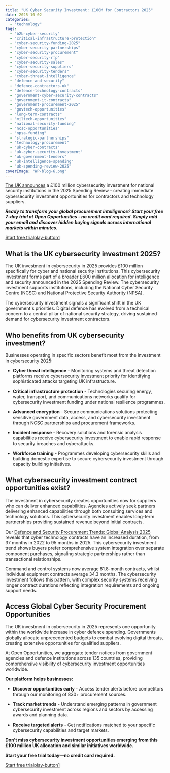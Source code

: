 ```yaml
---
title: "UK Cyber Security Investment: £100M for Contractors 2025"
date: 2025-10-02
categories: 
  - "technology"
tags: 
  - "b2b-cyber-security"
  - "critical-infrastructure-protection"
  - "cyber-security-funding-2025"
  - "cyber-security-partnerships"
  - "cyber-security-procurement"
  - "cyber-security-rfp"
  - "cyber-security-sales"
  - "cyber-security-suppliers"
  - "cyber-security-tenders"
  - "cyber-threat-intelligence"
  - "defence-and-security"
  - "defence-contractors-uk"
  - "defence-technology-contracts"
  - "government-cyber-security-contracts"
  - "government-it-contracts"
  - "government-procurement-2025"
  - "govtech-opportunities"
  - "long-term-contracts"
  - "miltech-opportunities"
  - "national-security-funding"
  - "ncsc-opportunities"
  - "npsa-funding"
  - "strategic-partnerships"
  - "technology-procurement"
  - "uk-cyber-contracts"
  - "uk-cyber-security-investment"
  - "uk-government-tenders"
  - "uk-intelligence-spending"
  - "uk-spending-review-2025"
coverImage: "WP-blog-6.png"
---
```


[The UK announces](https://ukc3.co.uk/spending-review-2025-a-strong-signal-for-cyber-innovation/) a £100 million cybersecurity investment for national security institutions in the 2025 Spending Review - creating immediate cybersecurity investment opportunities for contractors and technology suppliers.

_**_Ready to transform your global procurement intelligence? Start your free 7-day trial at Open Opportunities - no credit card required. Simply add your email and discover hidden buying signals across international markets within minutes._**_

[Start free trialplay-button1](https://app.openopps.com/onboarding?source=blog)

## What is the UK cybersecurity investment 2025?

The UK investment in cybersecurity in 2025 provides £100 million specifically for cyber and national security institutions. This cybersecurity investment forms part of a broader £600 million allocation for intelligence and security announced in the 2025 Spending Review. The cybersecurity investment supports institutions, including the National Cyber Security Centre (NCSC) and National Protective Security Authority (NPSA).

The cybersecurity investment signals a significant shift in the UK government's priorities. Digital defence has evolved from a technical concern to a central pillar of national security strategy, driving sustained demand for cybersecurity investment contractors.

## Who benefits from UK cybersecurity investment?

Businesses operating in specific sectors benefit most from the investment in cybersecurity 2025:

- **Cyber threat intelligence** - Monitoring systems and threat detection platforms receive cybersecurity investment priority for identifying sophisticated attacks targeting UK infrastructure.

- **Critical infrastructure protection** - Technologies securing energy, water, transport, and communications networks qualify for cybersecurity investment funding under national resilience programmes.

- **Advanced encryption** - Secure communications solutions protecting sensitive government data, access, and cybersecurity investment through NCSC partnerships and procurement frameworks.

- **Incident response** - Recovery solutions and forensic analysis capabilities receive cybersecurity investment to enable rapid response to security breaches and cyberattacks.

- **Workforce training** - Programmes developing cybersecurity skills and building domestic expertise to secure cybersecurity investment through capacity building initiatives.

## What cybersecurity investment contract opportunities exist?

The investment in cybersecurity creates opportunities now for suppliers who can deliver enhanced capabilities. Agencies actively seek partners delivering enhanced capabilities through both consulting services and technology solutions. This cybersecurity investment enables long-term partnerships providing sustained revenue beyond initial contracts.

Our [Defence and Security Procurement Trends: Global Analysis 2025](https://openopps.com/defence-procurement-trends-global-analysis-2025/) reveals that cyber technology contracts have an increased duration, from 37 months in 2022 to 95 months in 2025. This cybersecurity investment trend shows buyers prefer comprehensive system integration over separate component purchases, signaling strategic partnerships rather than transactional relationships.

Command and control systems now average 81.8-month contracts, whilst individual equipment contracts average 34.3 months. The cybersecurity investment follows this pattern, with complex security systems receiving longer contract durations reflecting integration requirements and ongoing support needs.

## Access Global Cyber Security Procurement Opportunities

The UK investment in cybersecurity in 2025 represents one opportunity within the worldwide increase in cyber defence spending. Governments globally allocate unprecedented budgets to combat evolving digital threats, creating extensive opportunities for qualified suppliers.

At Open Opportunities, we aggregate tender notices from government agencies and defence institutions across 135 countries, providing comprehensive visibility of cybersecurity investment opportunities worldwide.

**Our platform helps businesses:**

- **Discover opportunities early** - Access tender alerts before competitors through our monitoring of 830+ procurement sources.

- **Track market trends** - Understand emerging patterns in government cybersecurity investment across regions and sectors by accessing awards and planning data.

- **Receive targeted alerts** - Get notifications matched to your specific cybersecurity capabilities and target markets.

**Don't miss cybersecurity investment opportunities emerging from this £100 million UK allocation and similar initiatives worldwide.**

**Start your free trial today—no credit card required.**

[Start free trialplay-button1](https://app.openopps.com/onboarding?source=blog)
